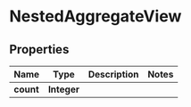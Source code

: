 

# NestedAggregateView


## Properties

Name | Type | Description | Notes
------------ | ------------- | ------------- | -------------
**count** | **Integer** |  | 



